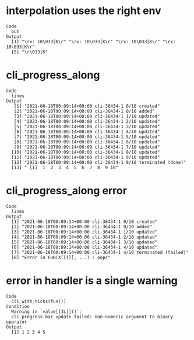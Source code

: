 # interpolation uses the right env

    Code
      out
    Output
      [1] "\rx: 10\033[K\r" "\rx: 10\033[K\r" "\rx: 10\033[K\r" "\rx: 10\033[K\r"
      [5] "\r\033[K"       

# cli_progress_along

    Code
      lines
    Output
       [1] "2021-06-18T00:09:14+00:00 cli-36434-1 0/10 created"          
       [2] "2021-06-18T00:09:14+00:00 cli-36434-1 0/10 added"            
       [3] "2021-06-18T00:09:14+00:00 cli-36434-1 1/10 updated"          
       [4] "2021-06-18T00:09:14+00:00 cli-36434-1 2/10 updated"          
       [5] "2021-06-18T00:09:14+00:00 cli-36434-1 3/10 updated"          
       [6] "2021-06-18T00:09:14+00:00 cli-36434-1 4/10 updated"          
       [7] "2021-06-18T00:09:14+00:00 cli-36434-1 5/10 updated"          
       [8] "2021-06-18T00:09:14+00:00 cli-36434-1 6/10 updated"          
       [9] "2021-06-18T00:09:14+00:00 cli-36434-1 7/10 updated"          
      [10] "2021-06-18T00:09:14+00:00 cli-36434-1 8/10 updated"          
      [11] "2021-06-18T00:09:14+00:00 cli-36434-1 9/10 updated"          
      [12] "2021-06-18T00:09:14+00:00 cli-36434-1 9/10 terminated (done)"
      [13] " [1]  1  2  3  4  5  6  7  8  9 10"                          

# cli_progress_along error

    Code
      lines
    Output
      [1] "2021-06-18T00:09:14+00:00 cli-36434-1 0/10 created"            
      [2] "2021-06-18T00:09:14+00:00 cli-36434-1 0/10 added"              
      [3] "2021-06-18T00:09:14+00:00 cli-36434-1 1/10 updated"            
      [4] "2021-06-18T00:09:14+00:00 cli-36434-1 2/10 updated"            
      [5] "2021-06-18T00:09:14+00:00 cli-36434-1 3/10 updated"            
      [6] "2021-06-18T00:09:14+00:00 cli-36434-1 4/10 updated"            
      [7] "2021-06-18T00:09:14+00:00 cli-36434-1 4/10 terminated (failed)"
      [8] "Error in FUN(X[[i]], ...) : oops"                              

# error in handler is a single warning

    Code
      cli_with_ticks(fun())
    Condition
      Warning in `value[[3L]]()`:
      cli progress bar update failed: non-numeric argument to binary operator
    Output
      [1] 1 2 3 4 5

